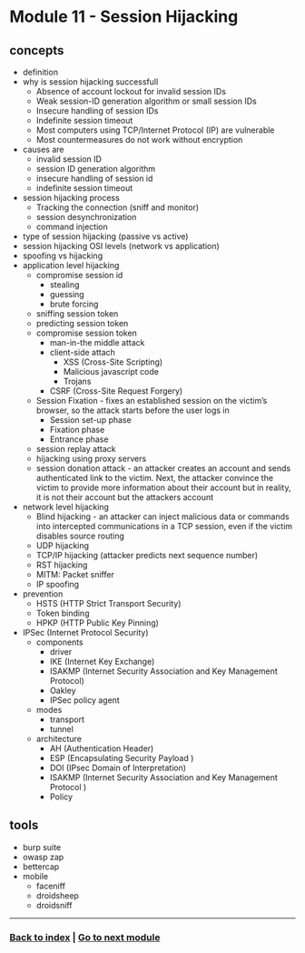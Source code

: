 # Module 11 - Session Hijacking

## concepts
- definition
- why is session hijacking successfull
    - Absence of account lockout for invalid session IDs
    - Weak session-ID generation algorithm or small session IDs
    - Insecure handling of session IDs
    - Indefinite session timeout
    - Most computers using TCP/Internet Protocol (IP) are vulnerable
    - Most countermeasures do not work without encryption
- causes are
    - invalid session ID
    - session ID generation algorithm
    - insecure handling of session id
    - indefinite session timeout
- session hijacking process
    - Tracking the connection (sniff and monitor)
    - session desynchronization
    - command injection
- type of session hijacking (passive vs active)
- session hijacking OSI levels (network vs application)
- spoofing vs hijacking
- application level hijacking
    - compromise session id
        - stealing
        - guessing
        - brute forcing
    - sniffing session token
    - predicting session token
    - compromise session token
        - man-in-the middle attack
        - client-side attach
            - XSS (Cross-Site Scripting)
            - Malicious javascript code
            - Trojans
        - CSRF (Cross-Site Request Forgery)
    - Session Fixation - fixes an established session on the victim’s browser, so the attack starts before the user logs in
        - Session set-up phase
        - Fixation phase
        - Entrance phase
    - session replay attack
    - hijacking using proxy servers
    - session donation attack - an attacker creates an account and sends authenticated link to the victim. Next, the attacker convince the victim to provide more information about their account but in reality, it is not their account but the attackers account
- network level hijacking
    - Blind hijacking - an attacker can inject malicious data or commands into intercepted communications in a TCP session, even if the victim disables source routing
    - UDP hijacking
    - TCP/IP hijacking (attacker predicts next sequence number)
    - RST hijacking
    - MITM: Packet sniffer
    - IP spoofing
- prevention
    - HSTS (HTTP Strict Transport Security)
    - Token binding
    - HPKP (HTTP Public Key Pinning)
- IPSec (Internet Protocol Security)
  - components
    - driver
    - IKE (Internet Key Exchange)
    - ISAKMP (Internet Security Association and Key Management Protocol)
    - Oakley
    - IPSec policy agent
  - modes
    - transport
    - tunnel
  - architecture
    - AH (Authentication Header)
    - ESP (Encapsulating Security Payload )
    - DOI (IPsec Domain of Interpretation)
    - ISAKMP (Internet Security Association and Key Management Protocol )
    - Policy


## tools
- burp suite
- owasp zap
- bettercap
- mobile
    - faceniff
    - droidsheep
    - droidsniff

---
### [Back to index](../README.md) | [Go to next module](12.md)